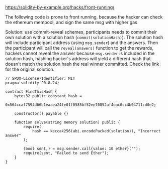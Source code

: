 https://solidity-by-example.org/hacks/front-running/

The following code is prone to front running, because the hacker can check the ethereum mempool, and sign the same msg with higher gas

Solution: use commit-reveal schemes, participants needs to commit their own solution with a solution hash (`commit(solutionHash)`). The solution hash will include participant address (using `msg.sender`) and the answers. Then the participant will call the `reveal(answers)` function to get the rewards, hackers cannot reveal the answer because `msg.sender` is included in the solution hash, hashing hacker's address will yield a different hash that doesn't match the solution hash the real winner committed. Check the link for the original solution.
```solidity
// SPDX-License-Identifier: MIT
pragma solidity ^0.8.24;

contract FindThisHash {
    bytes32 public constant hash =
        0x564ccaf7594d66b1eaaea24fe01f0585bf52ee70852af4eac0cc4b04711cd0e2;

    constructor() payable {}

    function solve(string memory solution) public {
        require(
            hash == keccak256(abi.encodePacked(solution)), "Incorrect answer"
        );

        (bool sent,) = msg.sender.call{value: 10 ether}("");
        require(sent, "Failed to send Ether");
    }
}

```